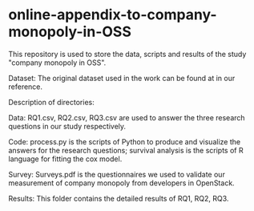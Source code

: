 # online-appendix-to-company-monopoly-in-OSS 
This repository is used to store the data, scripts and results of the study "company monopoly in OSS".

Dataset: The original dataset used in the work can be found at in our reference.

Description of directories:

Data: RQ1.csv, RQ2.csv, RQ3.csv are used to answer the three research questions in our study respectively.

Code: process.py is the scripts of Python to produce and visualize the answers for the research questions; survival analysis is the scripts of R language for fitting the cox model.

Survey: Surveys.pdf is the questionnaires we used to validate our measurement of company monopoly from developers in OpenStack.

Results: This folder contains the detailed results of RQ1, RQ2, RQ3.
